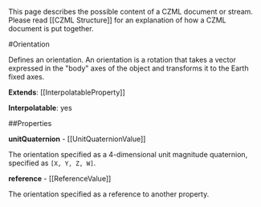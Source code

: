 This page describes the possible content of a CZML document or stream.  Please read [[CZML Structure]] for an explanation of how a CZML document is put together.

#Orientation

Defines an orientation.  An orientation is a rotation that takes a vector expressed in the "body" axes of the object and transforms it to the Earth fixed axes.

**Extends**: [[InterpolatableProperty]]

**Interpolatable**: yes

##Properties

**unitQuaternion** - [[UnitQuaternionValue]]

The orientation specified as a 4-dimensional unit magnitude quaternion, specified as `[X, Y, Z, W]`.


**reference** - [[ReferenceValue]]

The orientation specified as a reference to another property.


